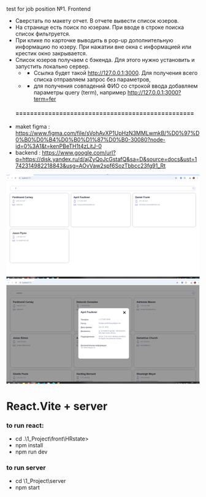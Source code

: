 test for job position №1. Frontend

- Сверстать по макету отчет. В отчете вывести список юзеров. 
- На странице есть поиск по юзерам. При вводе в строке поиска список фильтруется.  
- При клике по карточке выводить в pop-up дополнительную информацию по юзеру. 
  При нажатии вне окна с информацией или крестик окно закрывается.
- Список юзеров получаем с бэкенда. Для этого нужно установить  и запустить локально сервер. 
  - - Ссылка будет такой http://127.0.0.1:3000. Для получения всего списка отправляем запрос без параметров,
  - - для получения совпадений ФИО со строкой ввода добавляем параметры query (term), например http://127.0.0.1:3000?term=fer
   ####     =================================================
- maket figma :  https://www.figma.com/file/sVohAvXP1UpHzN3MMLwmkB/%D0%97%D0%B0%D0%B4%D0%B0%D1%87%D0%B0-30080?node-id=0%3A1&t=kenPBeTH1t4zLitJ-0
- backend :   https://www.google.com/url?q=https://disk.yandex.ru/d/ajZyQoJcGstafQ&sa=D&source=docs&ust=1742314982218843&usg=AOvVaw2spf6SozTbbcc23fg91_Rt


![alt text](<view1.png>)
![alt text](<view2.png>)
# React.Vite + server
 ### to run react:
 - cd .\1_Project\front\HRstate>
 - npm install
 - npm run dev
 ### to run server
 - cd \1_Project\server
 - npm start